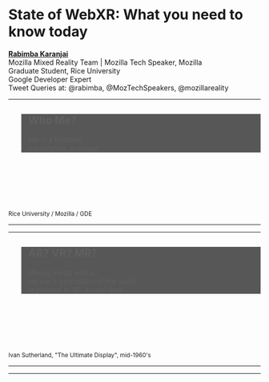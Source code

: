 <!-- .slide: data-state="title" data-background="resources/textures/background-radial.jpeg"  -->

<div class="talk-title">
	<h1>State of WebXR: What you need to know today</h1>
    <p class="talk-info">
		<b><a href="http://rabimba.rice.edu">Rabimba Karanjai</a></b>
		<br>
		Mozilla Mixed Reality Team | Mozilla Tech Speaker, Mozilla <br>
		Graduate Student, Rice University<br>
		Google Developer Expert<br>
		Tweet Queries at: @rabimba, @MozTechSpeakers, @mozillareality<br>
    </p>
</div>

<!-- NOTES -->
------
<!-- .slide: data-background="resources/textures/me.jpg"  -->

<blockquote  style="background: rgba(32, 32, 32, 0.75);">
<h2>Who Me?</h2>
<p>Me in a Nutshell<br><span class="green"><em>personified</em></span><span class="green">, <em>in image</em></span></p>
</blockquote>
<br>
<br>
<br>
<br>
<br>
<br>
<small>Rice University / Mozilla / GDE</small>

------
------
<!-- .slide: data-background="resources/textures/vhfrsword-of-damocles.jpg"  -->

<blockquote  style="background: rgba(32, 32, 32, 0.75);">
<h2>AR? VR? MR?</h2>
<p>Mixing media with a <br>person's perception of the world<br><span class="green"><em>registered in 3D</em></span><span class="green">, <em>in real-time</em></span></p>
</blockquote>
<br>
<br>
<br>
<br>
<br>
<br>
<small>Ivan Sutherland, "The Ultimate Display", mid-1960's</small>

------
<!-- .slide: data-background="resources/textures/industrial-medical.png"  -->


------
<!-- .slide: data-background="resources/textures/collaborative-ar.png"  -->


